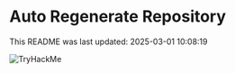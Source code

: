 # Auto Regenerate Repository

This README was last updated: 2025-03-01 10:08:19

 ![TryHackMe](https://tryhackme.com/badge/533634)